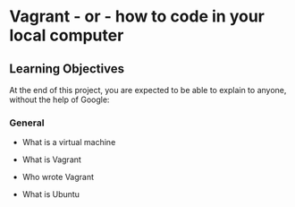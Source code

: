 # Vagrant - or - how to code in your local computer

## Learning Objectives
At the end of this project, you are expected to be able to explain to anyone, without the help of Google:

### General 

* What is a virtual machine 

* What is Vagrant 

* Who wrote Vagrant 

* What is Ubuntu 
